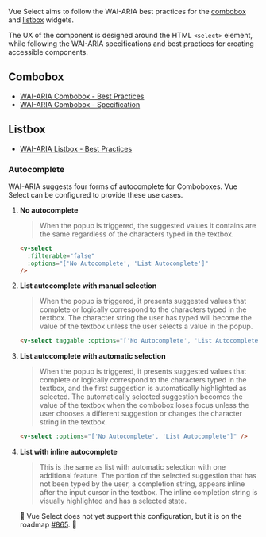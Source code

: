 Vue Select aims to follow the WAI-ARIA best practices for the
[combobox](https://www.w3.org/TR/wai-aria-practices-1.1/#combobox) and
[listbox](https://www.w3.org/TR/wai-aria-practices-1.1/#Listbox) widgets.

The UX of the component is designed around the HTML `<select>` element, while
following the WAI-ARIA specifications and best practices for creating accessible
components.

## Combobox

- [WAI-ARIA Combobox - Best Practices](https://www.w3.org/TR/wai-aria-practices-1.1/#combobox)
- [WAI-ARIA Combobox - Specification](https://www.w3.org/TR/wai-aria-1.1/#combobox)

## Listbox

- [WAI-ARIA Listbox - Best Practices](https://www.w3.org/TR/wai-aria-practices-1.1/#Listbox)

### Autocomplete

WAI-ARIA suggests four forms of autocomplete for Comboboxes. Vue Select can be
configured to provide these use cases.

1. **No autocomplete**

   > When the popup is triggered, the suggested values it contains are the same
   > regardless of the characters typed in the textbox.

   ```html
   <v-select
     :filterable="false"
     :options="['No Autocomplete', 'List Autocomplete']"
   />
   ```

   <v-select :filterable="false" :options="['No Autocomplete', 'List Autocomplete']" />

2. **List autocomplete with manual selection**

   > When the popup is triggered, it presents suggested values that complete or
   > logically correspond to the characters typed in the textbox. The character
   > string the user has typed will become the value of the textbox unless the
   > user selects a value in the popup.

   ```html
   <v-select taggable :options="['No Autocomplete', 'List Autocomplete']" />
   ```

   <v-select taggable :options="['No Autocomplete', 'List Autocomplete']" />

3. **List autocomplete with automatic selection**

   > When the popup is triggered, it presents suggested values that complete or
   > logically correspond to the characters typed in the textbox, and the first
   > suggestion is automatically highlighted as selected. The automatically
   > selected suggestion becomes the value of the textbox when the combobox
   > loses focus unless the user chooses a different suggestion or changes the
   > character string in the textbox.

   ```html
   <v-select :options="['No Autocomplete', 'List Autocomplete']" />
   ```

   <v-select :options="['No Autocomplete', 'List Autocomplete']" />

4. **List with inline autocomplete**

   > This is the same as list with automatic selection with one additional
   > feature. The portion of the selected suggestion that has not been typed by
   > the user, a completion string, appears inline after the input cursor in the
   > textbox. The inline completion string is visually highlighted and has a
   > selected state.

   🚧 Vue Select does not yet support this configuration, but it is on the
   roadmap [#865](https://github.com/sagalbot/vue-select/issues/865). 🚧
